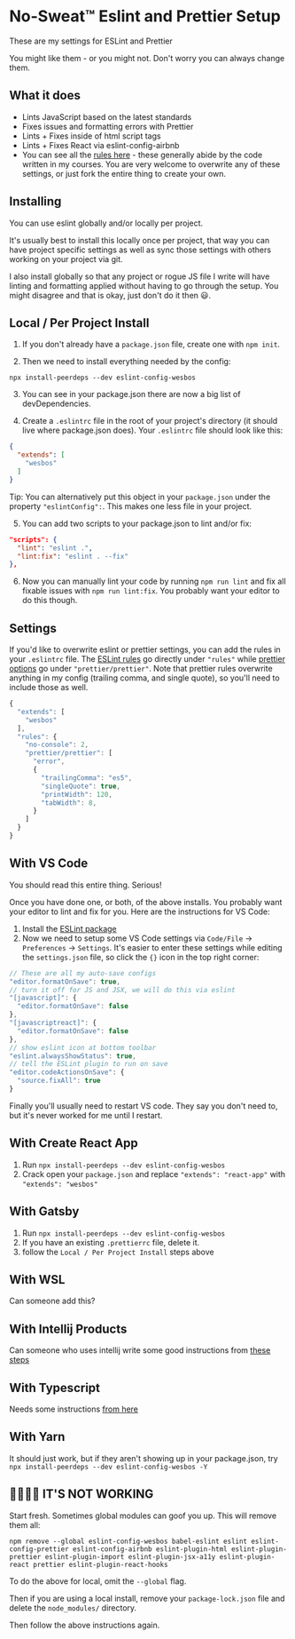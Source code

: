 # No-Sweat™ Eslint and Prettier Setup
These are my settings for ESLint and Prettier

You might like them - or you might not. Don't worry you can always change them.

## What it does
* Lints JavaScript based on the latest standards
* Fixes issues and formatting errors with Prettier
* Lints + Fixes inside of html script tags
* Lints + Fixes React via eslint-config-airbnb
* You can see all the [rules here](https://github.com/wesbos/eslint-config-wesbos/blob/master/.eslintrc.js) - these generally abide by the code written in my courses. You are very welcome to overwrite any of these settings, or just fork the entire thing to create your own.

## Installing

You can use eslint globally and/or locally per project.

It's usually best to install this locally once per project, that way you can have project specific settings as well as sync those settings with others working on your project via git.

I also install globally so that any project or rogue JS file I write will have linting and formatting applied without having to go through the setup. You might disagree and that is okay, just don't do it then 😃.


## Local / Per Project Install

1. If you don't already have a `package.json` file, create one with `npm init`.

2. Then we need to install everything needed by the config:

```
npx install-peerdeps --dev eslint-config-wesbos
```

3. You can see in your package.json there are now a big list of devDependencies.

4. Create a `.eslintrc` file in the root of your project's directory (it should live where package.json does). Your `.eslintrc` file should look like this:

```json
{
  "extends": [
    "wesbos"
  ]
}
```

Tip: You can alternatively put this object in your `package.json` under the property `"eslintConfig":`. This makes one less file in your project.

5. You can add two scripts to your package.json to lint and/or fix:

```json
"scripts": {
  "lint": "eslint .",
  "lint:fix": "eslint . --fix"
},
```

6. Now you can manually lint your code by running `npm run lint` and fix all fixable issues with `npm run lint:fix`. You probably want your editor to do this though.

## Settings

If you'd like to overwrite eslint or prettier settings, you can add the rules in your `.eslintrc` file. The [ESLint rules](https://eslint.org/docs/rules/) go directly under `"rules"` while [prettier options](https://prettier.io/docs/en/options.html) go under `"prettier/prettier"`. Note that prettier rules overwrite anything in my config (trailing comma, and single quote), so you'll need to include those as well.

```js
{
  "extends": [
    "wesbos"
  ],
  "rules": {
    "no-console": 2,
    "prettier/prettier": [
      "error",
      {
        "trailingComma": "es5",
        "singleQuote": true,
        "printWidth": 120,
        "tabWidth": 8,
      }
    ]
  }
}
```

## With VS Code

You should read this entire thing. Serious!

Once you have done one, or both, of the above installs. You probably want your editor to lint and fix for you. Here are the instructions for VS Code:

1. Install the [ESLint package](https://marketplace.visualstudio.com/items?itemName=dbaeumer.vscode-eslint)
2. Now we need to setup some VS Code settings via `Code/File` → `Preferences` → `Settings`. It's easier to enter these settings while editing the `settings.json` file, so click the `{}` icon in the top right corner:
  ```js
  // These are all my auto-save configs
  "editor.formatOnSave": true,
  // turn it off for JS and JSX, we will do this via eslint
  "[javascript]": {
    "editor.formatOnSave": false
  },
  "[javascriptreact]": {
    "editor.formatOnSave": false
  },
  // show eslint icon at bottom toolbar
  "eslint.alwaysShowStatus": true,
  // tell the ESLint plugin to run on save
  "editor.codeActionsOnSave": {
    "source.fixAll": true
  }
  ```

Finally you'll usually need to restart VS code. They say you don't need to, but it's never worked for me until I restart.

## With Create React App

1. Run `npx install-peerdeps --dev eslint-config-wesbos`
1. Crack open your `package.json` and replace `"extends": "react-app"` with `"extends": "wesbos"`

## With Gatsby

1. Run `npx install-peerdeps --dev eslint-config-wesbos`
1. If you have an existing `.prettierrc` file, delete it.
1. follow the `Local / Per Project Install` steps above

## With WSL

Can someone add this?

## With Intellij Products

Can someone who uses intellij write some good instructions from [these steps](https://github.com/wesbos/eslint-config-wesbos/issues/43#issuecomment-652554103)

## With Typescript

Needs some instructions [from here](https://github.com/wesbos/eslint-config-wesbos/issues/33)

## With Yarn

It should just work, but if they aren't showing up in your package.json, try `npx install-peerdeps --dev eslint-config-wesbos -Y`

## 🤬🤬🤬🤬 IT'S NOT WORKING

Start fresh. Sometimes global modules can goof you up. This will remove them all:

```
npm remove --global eslint-config-wesbos babel-eslint eslint eslint-config-prettier eslint-config-airbnb eslint-plugin-html eslint-plugin-prettier eslint-plugin-import eslint-plugin-jsx-a11y eslint-plugin-react prettier eslint-plugin-react-hooks
```

To do the above for local, omit the `--global` flag.

Then if you are using a local install, remove your `package-lock.json` file and delete the `node_modules/` directory.

Then follow the above instructions again.

